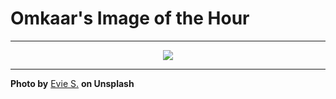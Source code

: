 # Omkaar's Image of the Hour

---

<div align="center">

<a href="https://unsplash.com/photos/purple-flowers-decorate-a-geometric-card-odOW1NCeJys">
  <img src="https://images.unsplash.com/photo-1743517585556-7e7baea6997f?crop=entropy&cs=tinysrgb&fit=max&fm=jpg&ixid=M3w3NjA2Nzh8MHwxfHJhbmRvbXx8fHx8fHx8fDE3NTE5ODY4MDB8&ixlib=rb-4.1.0&q=80&w=1080" style="max-width:100%; height:auto;">
</a>



</div>

---

**Photo by** [Evie S.](https://unsplash.com/@evieshaffer) **on Unsplash**

